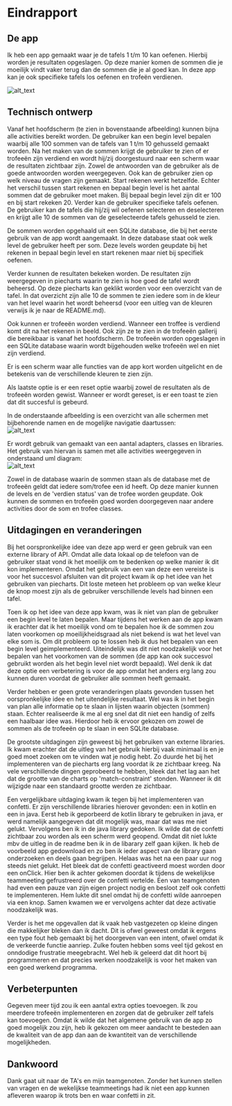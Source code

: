 # Eindrapport

## De app
Ik heb een app gemaakt waar je de tafels 1 t/m 10 kan oefenen. Hierbij worden je resultaten opgeslagen. Op deze manier komen de sommen die je moeilijk vindt vaker terug dan de sommen die je al goed kan. In deze app kan je ook specifieke tafels los oefenen en trofeën verdienen.

![alt_text](https://github.com/sannedonker/mprog-final-project/blob/master/doc/main_activity.png)

## Technisch ontwerp
Vanaf het hoofdscherm (te zien in bovenstaande afbeelding) kunnen bijna alle activities bereikt worden. De gebruiker kan een begin level bepalen waarbij alle 100 sommen van de tafels van 1 t/m 10 gehusseld gemaakt worden. Na het maken van de sommen krijgt de gebruiker te zien of er trofeeën zijn verdiend en wordt hij/zij doorgestuurd naar een scherm waar de resultaten zichtbaar zijn. Zowel de antwoorden van de gebruiker als de goede antwoorden worden weergegeven. Ook kan de gebruiker zien op welk niveau de vragen zijn gemaakt.
Start rekenen werkt hetzelfde. Echter het verschil tussen start rekenen en bepaal begin level is het aantal sommen dat de gebruiker moet maken. Bij bepaal begin level zijn dit er 100 en bij start rekeken 20. 
Verder kan de gebruiker specifieke tafels oefenen. De gebruiker kan de tafels die hij/zij wil oefenen selecteren en deselecteren en krijgt alle 10 de sommen van de geselecteerde tafels gehusseld te zien.

De sommen worden opgehaald uit een SQLite database, die bij het eerste gebruik van de app wordt aangemaakt. In deze database staat ook welk level de gebruiker heeft per som. Deze levels worden geupdate bij het rekenen in bepaal begin level en start rekenen maar niet bij specifiek oefenen.

Verder kunnen de resultaten bekeken worden. De resultaten zijn weergegeven in piecharts waarin te zien is hoe goed de tafel wordt beheersd. Op deze piecharts kan geklikt worden voor een overzicht van de tafel. In dat overzicht zijn alle 10 de sommen te zien iedere som in de kleur van het level waarin het wordt beheersd (voor een uitleg van de kleuren verwijs ik je naar de README.md).

Ook kunnen er trofeeën worden verdiend. Wanneer een troffee is verdiend komt dit na het rekenen in beeld. Ook zijn ze te zien in de trofeeën gallerij die bereikbaar is vanaf het hoofdscherm. De trofeeën worden opgeslagen in een SQLite database waarin wordt bijgehouden welke trofeeën wel en niet zijn verdiend.

Er is een scherm waar alle functies van de app kort worden uitgelicht en de betekenis van de verschillende kleuren te zien zijn.

Als laatste optie is er een reset optie waarbij zowel de resultaten als de trofeeën worden gewist. Wanneer er wordt gereset, is er een toast te zien dat dit succesful is gebeurd.

In de onderstaande afbeelding is een overzicht van alle schermen met bijbehorende namen en de mogelijke navigatie daartussen:  
![alt_text](https://github.com/sannedonker/mprog-final-project/blob/master/doc/final_design_0.png)


Er wordt gebruik van gemaakt van een aantal adapters, classes en libraries. Het gebruik van hiervan is samen met alle activities weergegeven in onderstaand uml diagram:  
![alt_text](https://github.com/sannedonker/mprog-final-project/blob/master/doc/final_uml.png)

Zowel in de database waarin de sommen staan als de database met de trofeeën geldt dat iedere som/trofee een id heeft. Op deze manier kunnen de levels en de 'verdien status' van de trofee worden geupdate. Ook kunnen de sommen en trofeeën goed worden doorgegeven naar andere activities door de som en trofee classes.

## Uitdagingen en veranderingen
Bij het oorspronkelijke idee van deze app werd er geen gebruik van een externe library of API. Omdat alle data lokaal op de telefoon van de gebruiker staat vond ik het moeilijk om te bedenken op welke manier ik dit kon implementeren. Omdat het gebruik van een van deze een vereiste is voor het succesvol afsluiten van dit project kwam ik op het idee van het gebruiken van piecharts. Dit loste meteen het probleem op van welke kleur de knop moest zijn als de gebruiker verschillende levels had binnen een tafel.

Toen ik op het idee van deze app kwam, was ik niet van plan de gebruiker een begin level te laten bepalen. Maar tijdens het werken aan de app kwam ik erachter dat ik het moeilijk vond om te bepalen hoe ik de sommen zou laten voorkomen op moeilijkheidsgraad als niet bekend is wat het level van elke som is. Om dit probleem op te lossen heb ik dus het bepalen van een begin level geimplementeerd. Uiteindelijk was dit niet noodzakelijk voor het bepalen van het voorkomen van de sommen (de app kan ook succesvol gebruikt worden als het begin level niet wordt bepaald). Wel denk ik dat deze optie een verbetering is voor de app omdat het anders erg lang zou kunnen duren voordat de gebruiker alle sommen heeft gemaakt.

Verder hebben er geen grote veranderingen plaats gevonden tussen het oorspronkelijke idee en het uitendelijke resultaat. Wel was ik in het begin van plan alle informatie op te slaan in lijsten waarin objecten (sommen) staan. Echter realiseerde ik me al erg snel dat dit niet een handig of zelfs een haalbaar idee was. Hierdoor heb ik ervoor gekozen om zowel de sommen als de trofeeën op te slaan in een SQLite database.

De grootste uitdagingen zijn geweest bij het gebruiken van externe libraries. Ik kwam erachter dat de uitleg van het gebruik hierbij vaak minimaal is en je goed moet zoeken om te vinden wat je nodig hebt. Zo duurde het bij het implementeren van de piecharts erg lang voordat ik ze zichtbaar kreeg. Na vele verschillende dingen geprobeerd te hebben, bleek dat het lag aan het dat de grootte van de charts op 'match-constraint' stonden. Wanneer ik dit wijzigde naar een standaard grootte werden ze zichtbaar.

Een vergelijkbare uitdaging kwam ik tegen bij het implementeren van confetti. Er zijn verschillende libraries hierover gevonden: een in kotlin en een in java. Eerst heb ik geporbeerd de kotlin library te gebruiken in java, er werd namelijk aangegeven dat dit mogelijk was, maar dat was me niet gelukt. Vervolgens ben ik in de java library gedoken. Ik wilde dat de confetti zichtbaar zou worden als een scherm werd geopend. Omdat dit niet lukte mbv de uitleg in de readme ben ik in de libarary zelf gaan kijken. Ik heb de voorbeeld app gedownload en zo ben ik ieder aspect van de library gaan onderzoeken en deels gaan begrijpen. Helaas was het na een paar uur nog steeds niet gelukt. Het bleek dat de confetti geactiveerd moest worden door een onClick. Hier ben ik achter gekomen doordat ik tijdens de wekelijkse teammeeting gefrustreerd over de confetti vertelde. Een van teamgenoten had even een pauze van zijn eigen project nodig en besloot zelf ook confetti te implementeren. Hem lukte dit snel omdat hij de confetti wilde aanroepen via een knop. Samen kwamen we er vervolgens achter dat deze activatie noodzakelijk was.

Verder is het me opgevallen dat ik vaak heb vastgezeten op kleine dingen die makkelijker bleken dan ik dacht. Dit is ofwel geweest omdat ik ergens een type fout heb gemaakt bij het doorgeven van een intent, ofwel omdat ik de verkeerde functie aanriep. Zulke fouten hebben soms veel tijd gekost en onndodige frustratie meegebracht. Wel heb ik geleerd dat dit hoort bij programmeren en dat precies werken noodzakelijk is voor het maken van een goed werkend programma.

## Verbeterpunten
Gegeven meer tijd zou ik een aantal extra opties toevoegen. Ik zou meerdere trofeeën implementeren en zorgen dat de gebruiker zelf tafels kan toevoegen. Omdat ik wilde dat het algemene gebruik van de app zo goed mogelijk zou zijn, heb ik gekozen om meer aandacht te besteden aan de kwaliteit van de app dan aan de kwantiteit van de verschillende mogelijkheden.

## Dankwoord
Dank gaat uit naar de TA's en mijn teamgenoten. Zonder het kunnen stellen van vragen en de wekelijkse teammeetings had ik niet een app kunnen afleveren waarop ik trots ben en waar confetti in zit.
